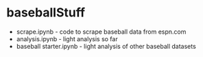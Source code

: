 # baseballStuff

- scrape.ipynb - code to scrape baseball data from espn.com
- analysis.ipynb - light analysis so far
- baseball starter.ipynb - light analysis of other baseball datasets
